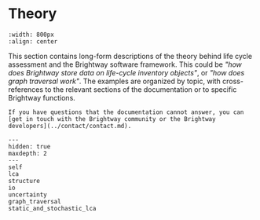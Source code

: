 # Theory

```{image} ../../_static/images/theory.png
:width: 800px
:align: center
```

This section contains long-form descriptions of the theory behind life cycle assessment and the Brightway software framework.
This could be _"how does Brightway store data on life-cycle inventory objects"_, or _"how does graph traversal work"_.
The examples are organized by topic, with cross-references to the relevant sections of the documentation or to specific Brightway functions.

```{note}
If you have questions that the documentation cannot answer, you can [get in touch with the Brightway community or the Brightway developers](../contact/contact.md).
```

```{toctree}
---
hidden: true
maxdepth: 2
---
self
lca
structure
io
uncertainty
graph_traversal
static_and_stochastic_lca
```